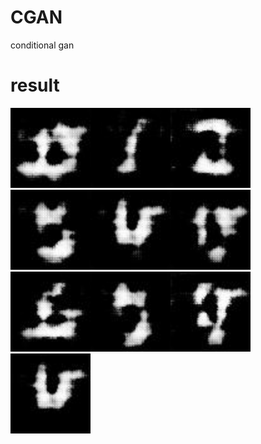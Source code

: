 # CGAN
conditional gan
# result  
<img src="https://github.com/1991yuyang/CGAN/blob/main/test_images/1000/0.jpg" width="128" height="128"><img src="https://github.com/1991yuyang/CGAN/blob/main/test_images/1000/1.jpg" width="128" height="128"><img src="https://github.com/1991yuyang/CGAN/blob/main/test_images/1000/2.jpg" width="128" height="128"><img src="https://github.com/1991yuyang/CGAN/blob/main/test_images/1000/3.jpg" width="128" height="128"><img src="https://github.com/1991yuyang/CGAN/blob/main/test_images/1000/4.jpg" width="128" height="128"><img src="https://github.com/1991yuyang/CGAN/blob/main/test_images/1000/5.jpg" width="128" height="128"><img src="https://github.com/1991yuyang/CGAN/blob/main/test_images/1000/6.jpg" width="128" height="128"><img src="https://github.com/1991yuyang/CGAN/blob/main/test_images/1000/7.jpg" width="128" height="128"><img src="https://github.com/1991yuyang/CGAN/blob/main/test_images/1000/8.jpg" width="128" height="128"><img src="https://github.com/1991yuyang/CGAN/blob/main/test_images/1000/9.jpg" width="128" height="128">
